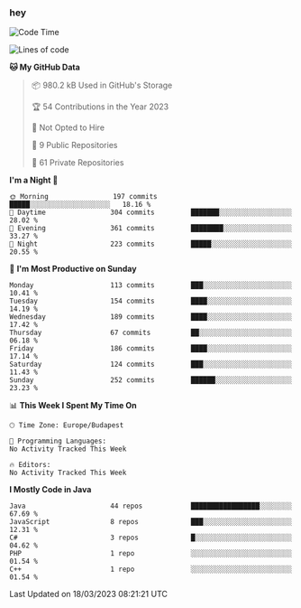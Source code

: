 ### hey

<!--START_SECTION:waka-->
![Code Time](http://img.shields.io/badge/Code%20Time-884%20hrs%2054%20mins-blue)

![Lines of code](https://img.shields.io/badge/From%20Hello%20World%20I%27ve%20Written-812.0%20thousand%20lines%20of%20code-blue)

**🐱 My GitHub Data** 

> 📦 980.2 kB Used in GitHub's Storage 
 > 
> 🏆 54 Contributions in the Year 2023
 > 
> 🚫 Not Opted to Hire
 > 
> 📜 9 Public Repositories 
 > 
> 🔑 61 Private Repositories 
 > 
**I'm a Night 🦉** 

```text
🌞 Morning                197 commits         █████░░░░░░░░░░░░░░░░░░░░   18.16 % 
🌆 Daytime                304 commits         ███████░░░░░░░░░░░░░░░░░░   28.02 % 
🌃 Evening                361 commits         ████████░░░░░░░░░░░░░░░░░   33.27 % 
🌙 Night                  223 commits         █████░░░░░░░░░░░░░░░░░░░░   20.55 % 
```
📅 **I'm Most Productive on Sunday** 

```text
Monday                   113 commits         ███░░░░░░░░░░░░░░░░░░░░░░   10.41 % 
Tuesday                  154 commits         ████░░░░░░░░░░░░░░░░░░░░░   14.19 % 
Wednesday                189 commits         ████░░░░░░░░░░░░░░░░░░░░░   17.42 % 
Thursday                 67 commits          ██░░░░░░░░░░░░░░░░░░░░░░░   06.18 % 
Friday                   186 commits         ████░░░░░░░░░░░░░░░░░░░░░   17.14 % 
Saturday                 124 commits         ███░░░░░░░░░░░░░░░░░░░░░░   11.43 % 
Sunday                   252 commits         ██████░░░░░░░░░░░░░░░░░░░   23.23 % 
```


📊 **This Week I Spent My Time On** 

```text
🕑︎ Time Zone: Europe/Budapest

💬 Programming Languages: 
No Activity Tracked This Week

🔥 Editors: 
No Activity Tracked This Week
```

**I Mostly Code in Java** 

```text
Java                     44 repos            █████████████████░░░░░░░░   67.69 % 
JavaScript               8 repos             ███░░░░░░░░░░░░░░░░░░░░░░   12.31 % 
C#                       3 repos             █░░░░░░░░░░░░░░░░░░░░░░░░   04.62 % 
PHP                      1 repo              ░░░░░░░░░░░░░░░░░░░░░░░░░   01.54 % 
C++                      1 repo              ░░░░░░░░░░░░░░░░░░░░░░░░░   01.54 % 
```




 Last Updated on 18/03/2023 08:21:21 UTC
<!--END_SECTION:waka-->
